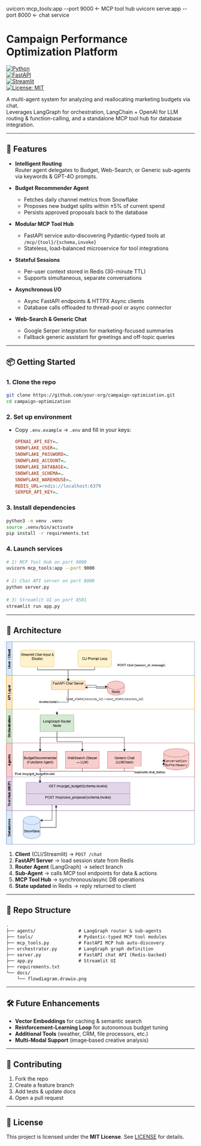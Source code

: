 uvicorn mcp_tools:app --port 9000 ← MCP tool hub
uvicorn serve:app --port 8000 ← chat service

# Campaign Performance Optimization Platform

[![Python](https://img.shields.io/badge/python-3.10+-blue)](https://www.python.org/)  
[![FastAPI](https://img.shields.io/badge/FastAPI-v0.95-green)](https://fastapi.tiangolo.com/)  
[![Streamlit](https://img.shields.io/badge/Streamlit-v1.25-orange)](https://streamlit.io/)  
[![License: MIT](https://img.shields.io/badge/License-MIT-yellow.svg)](LICENSE)

A multi-agent system for analyzing and reallocating marketing budgets via chat.  
Leverages LangGraph for orchestration, LangChain + OpenAI for LLM routing & function-calling, and a standalone MCP tool hub for database integration.

---

## 🚀 Features

- **Intelligent Routing**  
  Router agent delegates to Budget, Web-Search, or Generic sub-agents via keywords & GPT-4O prompts.

- **Budget Recommender Agent**  
  - Fetches daily channel metrics from Snowflake  
  - Proposes new budget splits within ±5% of current spend  
  - Persists approved proposals back to the database  

- **Modular MCP Tool Hub**  
  - FastAPI service auto-discovering Pydantic-typed tools at `/mcp/{tool}/{schema,invoke}`  
  - Stateless, load-balanced microservice for tool integrations  

- **Stateful Sessions**  
  - Per-user context stored in Redis (30-minute TTL)  
  - Supports simultaneous, separate conversations  

- **Asynchronous I/O**  
  - Async FastAPI endpoints & HTTPX Async clients  
  - Database calls offloaded to thread-pool or async connector  

- **Web-Search & Generic Chat**  
  - Google Serper integration for marketing-focused summaries  
  - Fallback generic assistant for greetings and off-topic queries  

---

## 📦 Getting Started

### 1. Clone the repo  
```bash
git clone https://github.com/your-org/campaign-optimization.git
cd campaign-optimization
```

### 2. Set up environment  
- Copy `.env.example` → `.env` and fill in your keys:
  ```ini
  OPENAI_API_KEY=…
  SNOWFLAKE_USER=…
  SNOWFLAKE_PASSWORD=…
  SNOWFLAKE_ACCOUNT=…
  SNOWFLAKE_DATABASE=…
  SNOWFLAKE_SCHEMA=…
  SNOWFLAKE_WAREHOUSE=…
  REDIS_URL=redis://localhost:6379
  SERPER_API_KEY=…
  ```

### 3. Install dependencies  
```bash
python3 -m venv .venv
source .venv/bin/activate
pip install -r requirements.txt
```

### 4. Launch services  
```bash
# 1) MCP Tool Hub on port 9000
uvicorn mcp_tools:app --port 9000

# 2) Chat API server on port 8000
python server.py

# 3) Streamlit UI on port 8501
streamlit run app.py
```

---

## 🔧 Architecture

![System Flow Diagram](docs/flowdiagram.drawio.png)

1. **Client** (CLI/Streamlit) → `POST /chat`  
2. **FastAPI Server** → load session state from Redis  
3. **Router Agent** (LangGraph) → select branch  
4. **Sub-Agent** → calls MCP tool endpoints for data & actions  
5. **MCP Tool Hub** → synchronous/async DB operations  
6. **State updated** in Redis → reply returned to client  

---

## 📁 Repo Structure

```
.
├── agents/                # LangGraph router & sub-agents
├── tools/                 # Pydantic‐typed MCP tool modules
├── mcp_tools.py           # FastAPI MCP hub auto-discovery
├── orchestrator.py        # LangGraph graph definition
├── server.py              # FastAPI chat API (Redis-backed)
├── app.py                 # Streamlit UI
├── requirements.txt
└── docs/
    └── flowdiagram.drawio.png
```

---

## 🛠️ Future Enhancements

- **Vector Embeddings** for caching & semantic search  
- **Reinforcement-Learning Loop** for autonomous budget tuning  
- **Additional Tools** (weather, CRM, file processors, etc.)  
- **Multi-Modal Support** (image‐based creative analysis)  

---

## 🤝 Contributing

1. Fork the repo  
2. Create a feature branch  
3. Add tests & update docs  
4. Open a pull request  

---

## 📜 License

This project is licensed under the **MIT License**. See [LICENSE](LICENSE) for details.

